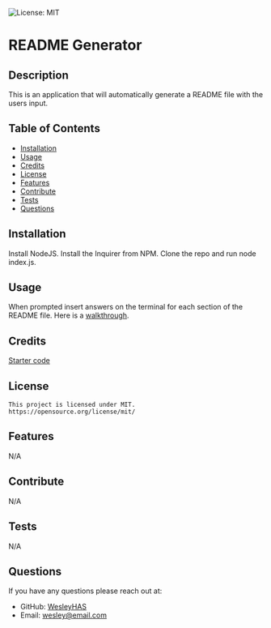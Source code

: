 
  ![License: MIT](https://img.shields.io/badge/License-MIT-yellow.svg)
  
  # README Generator

  ## Description
  This is an application that will automatically generate a README file with the users input.

  ## Table of Contents

  * [Installation](#installation)
  * [Usage](#usage)
  * [Credits](#credits)
  * [License](#license)
  * [Features](#features)
  * [Contribute](#contribute)
  * [Tests](#tests)
  * [Questions](#questions)

  ## Installation
  Install NodeJS. Install the Inquirer from NPM. Clone the repo and run node index.js.

  ## Usage
  When prompted insert answers on the terminal for each section of the README file. Here is a [walkthrough](https://drive.google.com/file/d/1LewZo2SKQZTK75srJc0tiHu7TgNRTVly/view).

  ## Credits
  [Starter code](https://github.com/coding-boot-camp/potential-enigma)

  ## License
  
    This project is licensed under MIT.
    https://opensource.org/license/mit/

  ## Features
  N/A

  ## Contribute
  N/A

  ## Tests
  N/A

  ## Questions
  If you have any questions please reach out at:
  - GitHub: [WesleyHAS](https://github.com/WesleyHAS)
  - Email: [wesley@email.com](mailto:wesley@email.com)